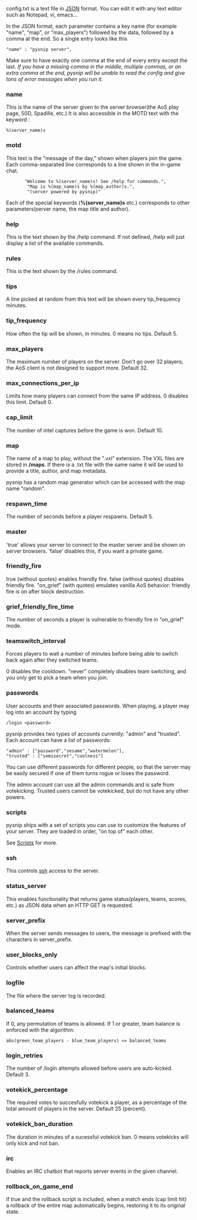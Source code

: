 config.txt is a text file in [JSON](http://www.json.org/) format. You can edit it with any text editor such as Notepad, vi, emacs...

In the JSON format, each parameter contains a key name (for example "name", "map", or "max\_players") followed by the data, followed by a comma at the end. So a single entry looks like this

```
"name" : "pysnip server",
```

Make sure to have exactly one comma at the end of every entry except the last. _If you have a missing comma in the middle, multiple commas, or an extra comma at the end, pysnip will be unable to read the config and give tons of error messages when you run it._

### name ###

This is the name of the server given to the server browser(the AoS play page, 50D, Spadille, etc.) It is also accessible in the MOTD text with the keyword :

```
%(server_name)s
```

### motd ###

This text is the "message of the day," shown when players join the game.
Each comma-separated line corresponds to a line shown in the in-game chat.

```
       "Welcome to %(server_name)s! See /help for commands.",
        "Map is %(map_name)s by %(map_author)s.",
        "(server powered by pysnip)"
```

Each of the special keywords (**%(server\_name)s** etc.) corresponds to other parameters(server name, the map title and author).

### help ###

This is the text shown by the /help command. If not defined, /help will just display a list of the available commands.

### rules ###

This is the text shown by the /rules command.

### tips ###

A line picked at random from this text will be shown every tip\_frequency minutes.

### tip\_frequency ###

How often the tip will be shown, in minutes. 0 means no tips. Default 5.

### max\_players ###

The maximum number of players on the server. Don't go over 32 players; the AoS client is not designed to support more. Default 32.

### max\_connections\_per\_ip ###

Limits how many players can connect from the same IP address. 0 disables this limit. Default 0.

### cap\_limit ###

The number of intel captures before the game is won. Default 10.

### map ###

The name of a map to play, without the ".vxl" extension. The VXL files are stored in **<pysnip root>/maps**. If there is a .txt file with the same name it will be used to provide a title, author, and map metadata.

pysnip has a random map generator which can be accessed with the map name "random".

### respawn\_time ###

The number of seconds before a player respawns. Default 5.

### master ###

'true' allows your server to connect to the master server and be shown on server browsers. 'false' disables this, if you want a private game.

### friendly\_fire ###

true (without quotes) enables friendly fire.
false (without quotes) disables friendly fire.
"on\_grief" (with quotes) emulates vanilla AoS behavior: friendly fire is on after block destruction.

### grief\_friendly\_fire\_time ###

The number of seconds a player is vulnerable to friendly fire in "on\_grief" mode.

### teamswitch\_interval ###

Forces players to wait a number of minutes before being able to switch back again after they switched teams.

0 disables the cooldown.
"never" completely disables team switching, and you only get to pick a team when you join.

### passwords ###

User accounts and their associated passwords. When playing, a player may log into an account by typing

```
/login <password> 
```

pysnip provides two types of accounts currently: "admin" and "trusted". Each account can have a list of passwords:

```
"admin" : ["password","sesame","watermelon"],
"trusted" : ["semisecret","coolness"]
```

You can use different passwords for different people, so that the server may be easily secured if one of them turns rogue or loses the password.

The admin account can use all the admin commands and is safe from votekicking. Trusted users cannot be votekicked, but do not have any other powers.

### scripts ###

pysnip ships with a set of scripts you can use to customize the features of your server. They are loaded in order, "on top of" each other.

See [Scripts](Scripts.md) for more.

### ssh ###

This controls [ssh](http://en.wikipedia.org/wiki/Secure_Shell) access to the server.

### status\_server ###

This enables functionality that returns game status(players, teams, scores, etc.) as JSON data when an HTTP GET is requested.

### server\_prefix ###

When the server sends messages to users, the message is prefixed with the characters in server\_prefix.

### user\_blocks\_only ###

Controls whether users can affect the map's initial blocks.

### logfile ###

The file where the server log is recorded.

### balanced\_teams ###

If 0, any permutation of teams is allowed. If 1 or greater, team balance is enforced with the algorithm:

```
abs(green_team_players - blue_team_players) <= balanced_teams
```

### login\_retries ###

The number of /login attempts allowed before users are auto-kicked. Default 3.

### votekick\_percentage ###

The required votes to succesfully votekick a player, as a percentage of the total amount of players in the server. Default 25 (percent).

### votekick\_ban\_duration ###

The duration in minutes of a sucessful votekick ban. 0 means votekicks will only kick and not ban.

### irc ###

Enables an IRC chatbot that reports server events in the given channel.

### rollback\_on\_game\_end ###

If true and the rollback script is included, when a match ends (cap limit hit) a rollback of the entire map automatically begins, restoring it to its original state.